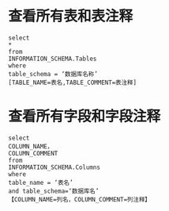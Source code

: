 # 查看所有表和表注释
    select
    *
    from
    INFORMATION_SCHEMA.Tables
    where
    table_schema = ‘数据库名称’
    [TABLE_NAME=表名,TABLE_COMMENT=表注释]

# 查看所有字段和字段注释
    select
    COLUMN_NAME，
    COLUMN_COMMENT
    from
    INFORMATION_SCHEMA.Columns
    where
    table_name = ‘表名’
    and table_schema=‘数据库名’
    【COLUMN_NAME=列名，COLUMN_COMMENT=列注释】
